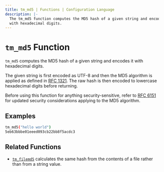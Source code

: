 ```yaml
---
title: tm_md5 | Functions | Configuration Language
description: |-
  The tm_md5 function computes the MD5 hash of a given string and encodes it
  with hexadecimal digits.
---
```


# `tm_md5` Function

`tm_md5` computes the MD5 hash of a given string and encodes it with
hexadecimal digits.

The given string is first encoded as UTF-8 and then the MD5 algorithm is applied
as defined in [RFC 1321](https://tools.ietf.org/html/rfc1321). The raw hash is
then encoded to lowercase hexadecimal digits before returning.

Before using this function for anything security-sensitive, refer to
[RFC 6151](https://tools.ietf.org/html/rfc6151) for updated security
considerations applying to the MD5 algorithm.

## Examples

```sh
tm_md5("hello world")
5eb63bbbe01eeed093cb22bb8f5acdc3
```

## Related Functions

* [`tm_filemd5`](./tm_filemd5.md) calculates the same hash from
  the contents of a file rather than from a string value.
